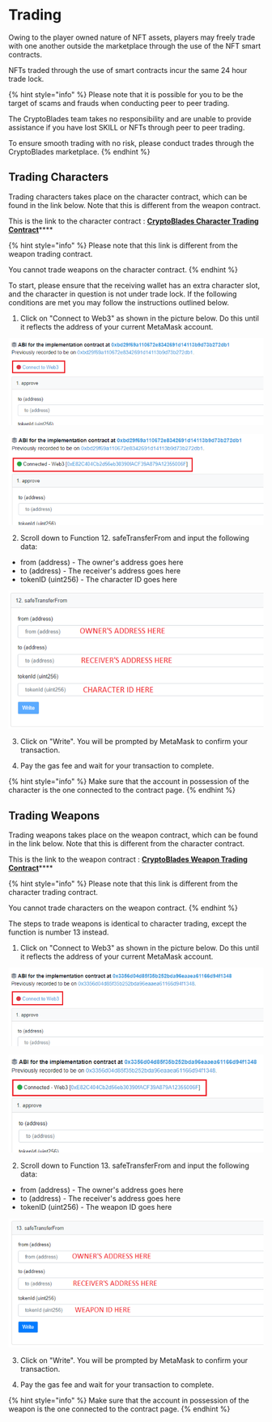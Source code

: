 # Trading

Owing to the player owned nature of NFT assets, players may freely trade with one another outside the marketplace through the use of the NFT smart contracts.

NFTs traded through the use of smart contracts incur the same 24 hour trade lock.

{% hint style="info" %}
Please note that it is possible for you to be the target of scams and frauds when conducting peer to peer trading.

The CryptoBlades team takes no responsibility and are unable to provide assistance if you have lost SKILL or NFTs through peer to peer trading.

To ensure smooth trading with no risk, please conduct trades through the CryptoBlades marketplace.
{% endhint %}

## Trading Characters

Trading characters takes place on the character contract, which can be found in the link below. Note that this is different from the weapon contract.

This is the link to the character contract : [**CryptoBlades Character Trading Contract**](https://www.bscscan.com/address/0xc6f252c2cdd4087e30608a35c022ce490b58179b#writeProxyContract)\*\*\*\*

{% hint style="info" %}
Please note that this link is different from the weapon trading contract.

You cannot trade weapons on the character contract.
{% endhint %}

To start, please ensure that the receiving wallet has an extra character slot, and the character in question is not under trade lock. If the following conditions are met you may follow the instructions outlined below.

1. Click on "Connect to Web3" as shown in the picture below. Do this until it reflects the address of your current MetaMask account.

![](../.gitbook/assets/char-web3.png)

![](../.gitbook/assets/char-connected-web3.png)

2. Scroll down to Function 12. safeTransferFrom and input the following data:

* from \(address\) - The owner's address goes here
* to \(address\) - The receiver's address goes here
* tokenID \(uint256\) - The character ID goes here

![](../.gitbook/assets/new-char-form.png)

3. Click on "Write". You will be prompted by MetaMask to confirm your transaction.

4. Pay the gas fee and wait for your transaction to complete.

{% hint style="info" %}
Make sure that the account in possession of the character is the one connected to the contract page.
{% endhint %}

## Trading Weapons

Trading weapons takes place on the weapon contract, which can be found in the link below. Note that this is different from the character contract.

This is the link to the weapon contract : [**CryptoBlades Weapon Trading Contract**](https://www.bscscan.com/address/0x7e091b0a220356b157131c831258a9c98ac8031a#writeProxyContract)\*\*\*\*

{% hint style="info" %}
Please note that this link is different from the character trading contract.

You cannot trade characters on the weapon contract.
{% endhint %}

The steps to trade weapons is identical to character trading, except the function is number 13 instead.

1. Click on "Connect to Web3" as shown in the picture below. Do this until it reflects the address of your current MetaMask account.

![](../.gitbook/assets/connect-web3.png)

![](../.gitbook/assets/connected-web3.png)

2. Scroll down to Function 13. safeTransferFrom and input the following data:

* from \(address\) - The owner's address goes here
* to \(address\) - The receiver's address goes here
* tokenID \(uint256\) - The weapon ID goes here

![](../.gitbook/assets/weapon-f13.png)

3. Click on "Write". You will be prompted by MetaMask to confirm your transaction.

4. Pay the gas fee and wait for your transaction to complete.

{% hint style="info" %}
Make sure that the account in possession of the weapon is the one connected to the contract page.
{% endhint %}

